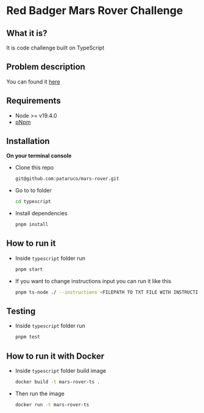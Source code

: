 # Red Badger Mars Rover Challenge

## What it is?

It is code challenge built on TypeScript

## Problem description

You can found it [here](../docs/the-problem.md)

## Requirements

- Node >= v19.4.0
- [pNpm](v19.4.0)

## Installation

**On your terminal console**

- Clone this repo

  ```sh
  git@github.com:pataruco/mars-rover.git
  ```

- Go to to folder

  ```sh
  cd typescript
  ```

- Install dependencies

  ```sh
  pnpm install
  ```

## How to run it

- Inside `typescript` folder run

  ```sh
  pnpm start
  ```

- If you want to change instructions input you can run it like this

  ```sh
  pnpm ts-node ./ --instructions <FILEPATH TO TXT FILE WITH INSTRUCTIONS>
  ```

## Testing

- Inside `typescript` folder run

  ```sh
  pnpm test
  ```

## How to run it with Docker

- Inside `typescript` folder build image

  ```sh
  docker build -t mars-rover-ts .
  ```

- Then run the image

  ```sh
  docker run -t mars-rover-ts
  ```
